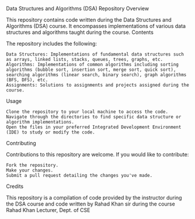 Data Structures and Algorithms (DSA) Repository
Overview

This repository contains code written during the Data Structures and Algorithms (DSA) course. It encompasses implementations of various data structures and algorithms taught during the course.
Contents

The repository includes the following:

    Data Structures: Implementations of fundamental data structures such as arrays, linked lists, stacks, queues, trees, graphs, etc.
    Algorithms: Implementations of common algorithms including sorting algorithms (bubble sort, insertion sort, merge sort, quick sort), searching algorithms (linear search, binary search), graph algorithms (BFS, DFS), etc.
    Assignments: Solutions to assignments and projects assigned during the course.

Usage

    Clone the repository to your local machine to access the code.
    Navigate through the directories to find specific data structure or algorithm implementations.
    Open the files in your preferred Integrated Development Environment (IDE) to study or modify the code.

Contributing

Contributions to this repository are welcome. If you would like to contribute:

    Fork the repository.
    Make your changes.
    Submit a pull request detailing the changes you've made.

Credits

This repository is a compilation of code provided by the instructor during the DSA course and code written by Rahad Khan sir during the course
Rahad Khan
Lecturer, Dept. of CSE
